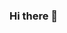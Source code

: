 ### Hi there 👋

<!--
**shivani0126/shivani0126** is a ✨ _special_ ✨ repository because its `README.md` (this file) appears on your GitHub profile.

Here are some ideas to get you started:

- 🔭 I’m currently working on ... Problem Solving and MernStack
- 🌱 I’m currently learning ...C++,HTML,CSS

